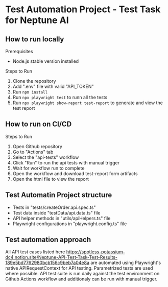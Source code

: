 # Test Automation Project - Test Task for Neptune AI

## How to run locally
Prerequisites
- Node.js stable version installed

Steps to Run
 1. Clone the repository
 2. Add ".env" file with valid "API_TOKEN"
 3. Run ```npm install```
 4. Run ```npx playwright test``` to runn all the tests
 5. Run ```npx playwright show-report test-report``` to generate and view the test report

## How to run on CI/CD
Steps to Run
 1. Open Github repository
 2. Go to "Actions" tab
 3. Select the "api-tests" workflow
 4. Click "Run" to run the api tests with manual trigger
 5. Wait for workflow run to complete
 6. Open the workflow and download test-report form artifacts
 7. Open the html file to view the report

## Test Automatin Project structure
- Tests in "tests/createOrder.api.spec.ts"
- Test data inside "testData/api.data.ts" file
- API helper methods in "utils/apiHelpers.ts" file
- Playwright configurations in "playwright.config.ts" file

## Test automation approach
All API test cases listed here https://spotless-potassium-dc4.notion.site/Neptune-API-Test-Task-Test-Results-189e5bd7762980bcb156c9beb7a04e8a are automated using Playwright's native APIRequestContext for API testing. Parametrized tests are used where possible. API test suite is run daily against the test environment on Github Actions workflow and additionaly can be run with manual trigger.
